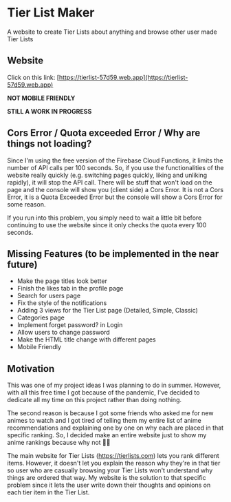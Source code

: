 # Tier List Maker
A website to create Tier Lists about anything and browse other user made Tier Lists
## Website
Click on this link: [https://tierlist-57d59.web.app](https://tierlist-57d59.web.app)

**NOT MOBILE FRIENDLY**

**STILL A WORK IN PROGRESS**

## Cors Error / Quota exceeded Error / Why are things not loading?
Since I'm using the free version of the Firebase Cloud Functions, it limits the number of API calls per 100 seconds. So, if you use the functionalities of the website really quickly (e.g. switching pages quickly, liking and unliking rapidly), it will stop the API call. There will be stuff that won't load on the page and the console will show you (client side) a Cors Error. It is not a Cors Error, it is a Quota Exceeded Error but the console will show a Cors Error for some reason.

If you run into this problem, you simply need to wait a little bit before continuing to use the website since it only checks the quota every 100 seconds.

## Missing Features (to be implemented in the near future)
* Make the page titles look better
* Finish the likes tab in the profile page
* Search for users page
* Fix the style of the notifications
* Adding 3 views for the Tier List page (Detailed, Simple, Classic)
* Categories page
* Implement forget password? in Login
* Allow users to change password
* Make the HTML title change with different pages
* Mobile Friendly
## Motivation
This was one of my project ideas I was planning to do in summer. However, with all this free time I got because of the pandemic, I've decided to dedicate all my time on this project rather than doing nothing.

The second reason is because I got some friends who asked me for new animes to watch and I got tired of telling them my entire list of anime recommendations and explaining one by one on why each are placed in that specific ranking. So, I decided make an entire website just to show my anime rankings because why not 🤷‍♂️

The main website for Tier Lists (https://tierlists.com) lets you rank different items. However, it doesn't let you explain the reason why they're in that tier so user who are casually browsing your Tier Lists won't understand why things are ordered that way. My website is the solution to that specific problem since it lets the user write down their thoughts and opinions on each tier item in the Tier List.